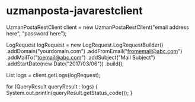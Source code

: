 # uzmanposta-javarestclient

UzmanPostaRestClient client = new UzmanPostaRestClient("email address here", "password here");
		
LogRequest logRequest = new LogRequest.LogRequestBuilder()
.addDomain("yourdomain.com")
.addFromEmail("fromemail@abc.com")
.addMailTo("toemail@abc.com")
.addSubject("Mail Subject")
.addStartDate(new Date("2017/03/06"))
.build();
		
List<QueryResult> logs = client.getLogs(logRequest);	

for (QueryResult queryResult : logs) {
  System.out.println(queryResult.getStatus_code());
}
